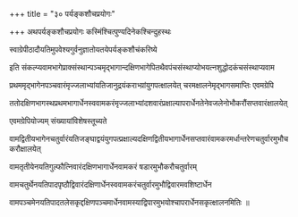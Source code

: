 +++
title = "३० पर्यङ्कशौचप्रयोगः"

+++
अथपर्यङ्कशौचप्रयोगः कस्मिंश्चित्पुण्यदिनेकश्चिन्दुहस्थः

स्वाग्रेपीठादौयतिमुपवेश्यगुर्वनुज्ञातोयतयेपर्यङ्कशौचंकरिष्ये

इति संकल्प्यवामभागेप्राक्संस्थान्पञ्चमृद्भागान्दक्षिणभागेपितथैवपंचसंस्थाप्योभयत्नशुद्धोदकंचसंस्थाप्यवाम

प्रथममृद्भागेनपञ्चवारंमृज्जलाभ्यांयतिजानुद्रयंकराभ्य़ांयुगपत्क्षालयेत् चरमक्षालनेमृद्भागसमाप्तिः एवमग्रेपि

ततोदक्षिणभागस्थप्रथमभागार्धेनस्ववामकरंमृज्जलाभ्यांदशवारंप्रक्षाल्यापरार्धेनतेनेवजलेनोभौकरौंसप्तवारंक्षालयेत्

एवमग्रेपियोज्यम् संख्यायांविशेषस्तूच्यते

वामद्वितीयभागेनचतुर्वारंयतिजङ्घाद्वयंयुगपत्प्रक्षाल्यदक्षिणद्वितीयभागार्धेनसप्तवारंवामकरमर्धान्तरेणचतुर्वारमुभौचकरौक्षालयेत्

वामतृतीयेनयतिगुल्फौत्निवारंदक्षिणभागार्धेनवामकरं षडारमुभौकरौचतुर्वारम्

वामचतुर्थेनयतिपादपृष्ठौद्विवारंदक्षिणार्धेनस्ववामकरंचतुर्वारमुभौद्विवारमवशिष्टार्धेन

वामपञ्चमेनयतिपादतलेसकृद्दक्षिणपञ्चमार्धेनवामस्याद्विपारमुभयोश्चापरार्धेनसकृत्क्षालनमितिः ॥
